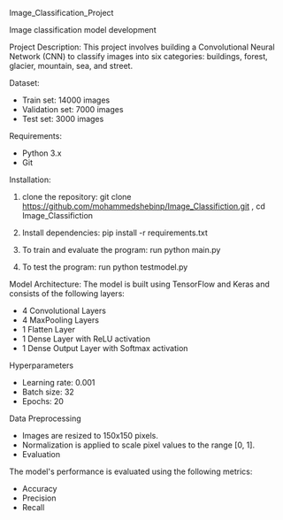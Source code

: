 Image_Classification_Project

Image classification model development

Project Description:
This project involves building a Convolutional Neural Network (CNN) to classify images into six categories: buildings, forest, glacier, mountain, sea, and street.

Dataset:
* Train set: 14000 images
* Validation set: 7000 images
* Test set: 3000 images

Requirements:
* Python 3.x
* Git

Installation:
1. clone the repository:
  git clone https://github.com/mohammedshebinp/Image_Classifiction.git ,
  cd Image_Classifiction

3.  Install dependencies:
  pip install -r requirements.txt

4.  To train and evaluate the program:
  run python main.py

5.  To test the program:
  run python testmodel.py 

Model Architecture:
The model is built using TensorFlow and Keras and consists of the following layers:
* 4 Convolutional Layers
* 4 MaxPooling Layers
* 1 Flatten Layer
* 1 Dense Layer with ReLU activation
* 1 Dense Output Layer with Softmax activation

Hyperparameters
* Learning rate: 0.001
* Batch size: 32
* Epochs: 20

Data Preprocessing
* Images are resized to 150x150 pixels.
* Normalization is applied to scale pixel values to the range [0, 1].
* Evaluation

The model's performance is evaluated using the following metrics:
* Accuracy
* Precision
* Recall

